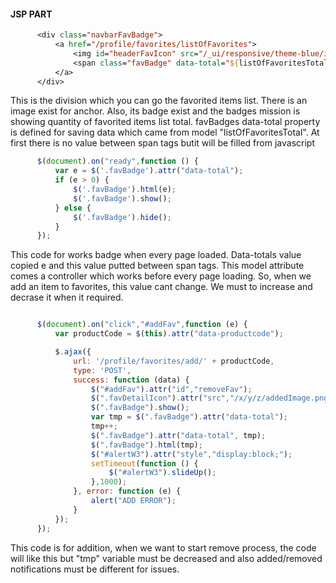 
#### JSP PART 
```JSP
      <div class="navbarFavBadge">
          <a href="/profile/favorites/listOfFavorites">
              <img id="headerFavIcon" src="/_ui/responsive/theme-blue/images/mobile-details-unclicked-fav.png">
              <span class="favBadge" data-total="${listOfFavoritesTotal}"></span>
          </a>
      </div>
```

This is the division which you can go the favorited items list. There is an image exist for anchor. Also, its badge exist
and the badges mission is showing quantity of favorited items list total. favBadges data-total property is defined for 
saving data which came from model "listOfFavoritesTotal". At first there is no value between span tags butit will be 
filled from javascript
```Javascript
      $(document).on("ready",function () {
          var e = $('.favBadge').attr("data-total");
          if (e > 0) {
              $('.favBadge').html(e);
              $('.favBadge').show();
          } else {
              $('.favBadge').hide();
          }
      });
```
This code for works badge when every page loaded. Data-totals value copied e and this value putted between span tags. 
 This model attribute comes a controller which works before every page loading. So, when we add an item to favorites, 
 this value cant change. We must to increase and decrase it when it required.
```Javascript

      $(document).on("click","#addFav",function (e) {
          var productCode = $(this).attr("data-productcode");

          $.ajax({
              url: '/profile/favorites/add/' + productCode,
              type: 'POST',
              success: function (data) {
                  $("#addFav").attr("id","removeFav");
                  $(".favDetailIcon").attr("src","/x/y/z/addedImage.png");
                  $(".favBadge").show();
                  var tmp = $(".favBadge").attr("data-total");
                  tmp++;
                  $(".favBadge").attr("data-total", tmp);
                  $(".favBadge").html(tmp);
                  $("#alertW3").attr("style","display:block;");
                  setTimeout(function () {
                      $("#alertW3").slideUp();
                  },1000);
              }, error: function (e) {
                  alert("ADD ERROR");
              }
          });
      });
```
 
 This code is for addition, when we want to start remove process, the code will like this but "tmp" variable must be 
 decreased and also added/removed notifications must be different for issues.
